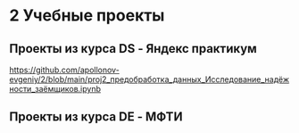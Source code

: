 # 2 Учебные проекты 
## Проекты из курса DS - Яндекс практикум
https://github.com/apollonov-evgeniy/2/blob/main/proj2_предобработка_данных_Исследование_надёжности_заёмщиков.ipynb

## Проекты из курса DE - МФТИ
